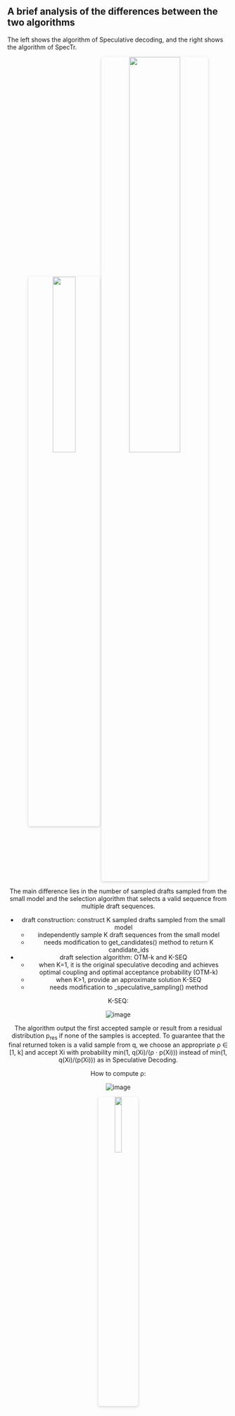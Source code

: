 ## A brief analysis of the differences between the two algorithms

The left shows the algorithm of Speculative decoding, and the right shows the algorithm of SpecTr.

 <center>
    <img style="border-radius: 0.3125em;
    box-shadow: 0 2px 4px 0 rgba(34,36,38,.12),0 2px 10px 0 rgba(34,36,38,.08);" 
    src="https://github.com/user-attachments/assets/02274570-3e21-4d70-af89-376bd331dc9c" width = "32%" alt=""/>
    <img style="border-radius: 0.3125em;
    box-shadow: 0 2px 4px 0 rgba(34,36,38,.12),0 2px 10px 0 rgba(34,36,38,.08);" 
    src="https://github.com/user-attachments/assets/80807457-6e11-42a9-bedb-6315b71c96bb" width = "48%" alt=""/>
    <br>
    


The main difference lies in the number of sampled drafts sampled from the small model and the selection algorithm that selects a valid sequence from multiple draft sequences.
- draft construction: construct K sampled drafts sampled from the small model
  - independently sample K draft sequences from the small model
  - needs modification to get_candidates() method to return K candidate_ids
- draft selection algorithm: OTM-k and K-SEQ
  - when K=1, it is the original speculative decoding and achieves optimal coupling and optimal acceptance probability (OTM-k)
  - when K>1, provide an approximate solution K-SEQ
  - needs modification to _speculative_sampling() method

 K-SEQ:
 
 ![image](https://github.com/user-attachments/assets/c6649c8c-2f46-4b8e-93cb-418c034ea368)

The algorithm output the first accepted sample or result from a residual distribution p<sub>res</sub> if none of the samples is accepted. To guarantee that the final returned token is a valid sample from q, we choose an appropriate ρ ∈ [1, k] and accept Xi with probability min(1, q(Xi)/(ρ · p(Xi))) instead of min(1, q(Xi)/(p(Xi))) as in Speculative Decoding.

How to compute ρ:

![image](https://github.com/user-attachments/assets/152f1be6-1489-4f62-bd24-ce89c6fe919e)


<div style="text-align: center;">
    <img 
        style="border-radius: 0.3125em; box-shadow: 0 2px 4px 0 rgba(34,36,38,.12),0 2px 10px 0 rgba(34,36,38,.08);"
        src="https://github.com/user-attachments/assets/331d9d99-5197-40f5-8a7d-7ea0c98862c2" 
        width="18%" 
        alt=""
    />
</div>

 
 

